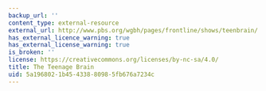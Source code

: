 ```yaml
---
backup_url: ''
content_type: external-resource
external_url: http://www.pbs.org/wgbh/pages/frontline/shows/teenbrain/
has_external_licence_warning: true
has_external_license_warning: true
is_broken: ''
license: https://creativecommons.org/licenses/by-nc-sa/4.0/
title: The Teenage Brain
uid: 5a196802-1b45-4338-8098-5fb676a7234c
---
```

